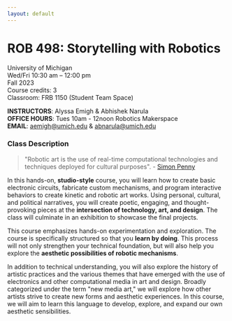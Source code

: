```yaml
---
layout: default
---
```



# ROB 498: Storytelling with Robotics
University of Michigan  
Wed/Fri 10:30 am – 12:00 pm  
Fall 2023  
Course credits: 3  
Classroom: FRB 1150 (Student Team Space)

**INSTRUCTORS**: Alyssa Emigh & Abhishek Narula  
**OFFICE HOURS**: Tues 10am - 12noon Robotics Makerspace  
**EMAIL**: aemigh@umich.edu & abnarula@umich.edu

### Class Description  


> "Robotic art is the use of real-time computational technologies and techniques deployed for cultural purposes". - [Simon Penny](https://simonpenny.net/frontpage-artworks.html)

In this hands-on, **studio-style** course, you will learn how to create basic electronic circuits, fabricate custom mechanisms, and program interactive behaviors to create kinetic and robotic art works. Using personal, cultural, and political narratives, you will create poetic, engaging, and thought-provoking pieces at the **intersection of technology, art, and design**. The class will culminate in an exhibition to showcase the final projects.  

This course emphasizes hands-on experimentation and exploration. The course is specifically structured so that you **learn by doing**. This process will not only strengthen your technical foundation, but will also help you explore the **aesthetic possibilities of robotic mechanisms**.

In addition to technical understanding, you will also explore the history of artistic practices and the various themes that have emerged with the use of electronics and other computational media in art and design. Broadly categorized under the term "new media art," we will explore
how other artists strive to create new forms and aesthetic experiences. In this course, we will aim to learn this language to develop, explore, and expand our own aesthetic sensibilities.
